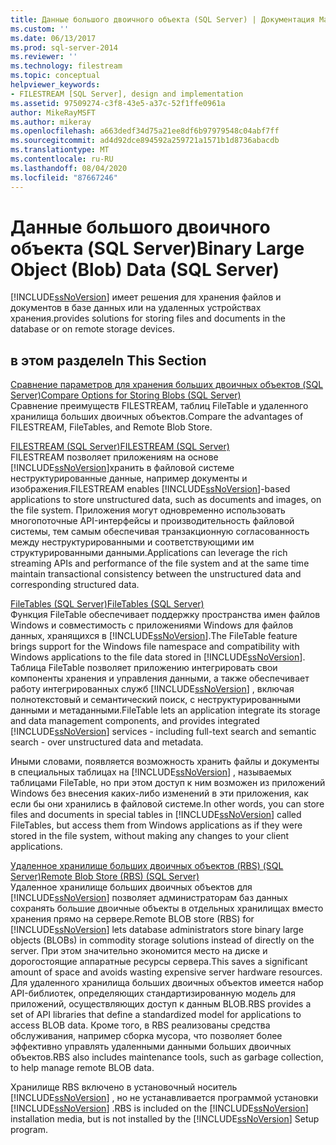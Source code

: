 ```yaml
---
title: Данные большого двоичного объекта (SQL Server) | Документация Майкрософт
ms.custom: ''
ms.date: 06/13/2017
ms.prod: sql-server-2014
ms.reviewer: ''
ms.technology: filestream
ms.topic: conceptual
helpviewer_keywords:
- FILESTREAM [SQL Server], design and implementation
ms.assetid: 97509274-c3f8-43e5-a37c-52f1ffe0961a
author: MikeRayMSFT
ms.author: mikeray
ms.openlocfilehash: a663dedf34d75a21ee8df6b97979548c04abf7ff
ms.sourcegitcommit: ad4d92dce894592a259721a1571b1d8736abacdb
ms.translationtype: MT
ms.contentlocale: ru-RU
ms.lasthandoff: 08/04/2020
ms.locfileid: "87667246"
---
```

# <a name="binary-large-object-blob-data-sql-server"></a><span data-ttu-id="47343-102">Данные большого двоичного объекта (SQL Server)</span><span class="sxs-lookup"><span data-stu-id="47343-102">Binary Large Object (Blob) Data (SQL Server)</span></span>
  [!INCLUDE[ssNoVersion](../../includes/ssnoversion-md.md)] <span data-ttu-id="47343-103">имеет решения для хранения файлов и документов в базе данных или на удаленных устройствах хранения.</span><span class="sxs-lookup"><span data-stu-id="47343-103">provides solutions for storing files and documents in the database or on remote storage devices.</span></span>  
  
##  <a name="in-this-section"></a><a name="section"></a> <span data-ttu-id="47343-104">в этом разделе</span><span class="sxs-lookup"><span data-stu-id="47343-104">In This Section</span></span>  
 [<span data-ttu-id="47343-105">Сравнение параметров для хранения больших двоичных объектов (SQL Server)</span><span class="sxs-lookup"><span data-stu-id="47343-105">Compare Options for Storing Blobs &#40;SQL Server&#41;</span></span>](compare-options-for-storing-blobs-sql-server.md)  
 <span data-ttu-id="47343-106">Сравнение преимуществ FILESTREAM, таблиц FileTable и удаленного хранилища больших двоичных объектов.</span><span class="sxs-lookup"><span data-stu-id="47343-106">Compare the advantages of FILESTREAM, FileTables, and Remote Blob Store.</span></span>  
  
 [<span data-ttu-id="47343-107">FILESTREAM (SQL Server)</span><span class="sxs-lookup"><span data-stu-id="47343-107">FILESTREAM &#40;SQL Server&#41;</span></span>](filestream-sql-server.md)  
 <span data-ttu-id="47343-108">FILESTREAM позволяет приложениям на основе [!INCLUDE[ssNoVersion](../../includes/ssnoversion-md.md)]хранить в файловой системе неструктурированные данные, например документы и изображения.</span><span class="sxs-lookup"><span data-stu-id="47343-108">FILESTREAM enables [!INCLUDE[ssNoVersion](../../includes/ssnoversion-md.md)]-based applications to store unstructured data, such as documents and images, on the file system.</span></span> <span data-ttu-id="47343-109">Приложения могут одновременно использовать многопоточные API-интерфейсы и производительность файловой системы, тем самым обеспечивая транзакционную согласованность между неструктурированными и соответствующими им структурированными данными.</span><span class="sxs-lookup"><span data-stu-id="47343-109">Applications can leverage the rich streaming APIs and performance of the file system and at the same time maintain transactional consistency between the unstructured data and corresponding structured data.</span></span>  
  
 [<span data-ttu-id="47343-110">FileTables (SQL Server)</span><span class="sxs-lookup"><span data-stu-id="47343-110">FileTables &#40;SQL Server&#41;</span></span>](filetables-sql-server.md)  
 <span data-ttu-id="47343-111">Функция FileTable обеспечивает поддержку пространства имен файлов Windows и совместимость с приложениями Windows для файлов данных, хранящихся в [!INCLUDE[ssNoVersion](../../includes/ssnoversion-md.md)].</span><span class="sxs-lookup"><span data-stu-id="47343-111">The FileTable feature brings support for the Windows file namespace and compatibility with Windows applications to the file data stored in [!INCLUDE[ssNoVersion](../../includes/ssnoversion-md.md)].</span></span> <span data-ttu-id="47343-112">Таблица FileTable позволяет приложению интегрировать свои компоненты хранения и управления данными, а также обеспечивает работу интегрированных служб [!INCLUDE[ssNoVersion](../../includes/ssnoversion-md.md)] , включая полнотекстовый и семантический поиск, с неструктурированными данными и метаданными.</span><span class="sxs-lookup"><span data-stu-id="47343-112">FileTable lets an application integrate its storage and data management components, and provides integrated [!INCLUDE[ssNoVersion](../../includes/ssnoversion-md.md)] services - including full-text search and semantic search - over unstructured data and metadata.</span></span>  
  
 <span data-ttu-id="47343-113">Иными словами, появляется возможность хранить файлы и документы в специальных таблицах на [!INCLUDE[ssNoVersion](../../includes/ssnoversion-md.md)] , называемых таблицами FileTable, но при этом доступ к ним возможен из приложений Windows без внесения каких-либо изменений в эти приложения, как если бы они хранились в файловой системе.</span><span class="sxs-lookup"><span data-stu-id="47343-113">In other words, you can store files and documents in special tables in [!INCLUDE[ssNoVersion](../../includes/ssnoversion-md.md)] called FileTables, but access them from Windows applications as if they were stored in the file system, without making any changes to your client applications.</span></span>  
  
 [<span data-ttu-id="47343-114">Удаленное хранилище больших двоичных объектов (RBS) (SQL Server)</span><span class="sxs-lookup"><span data-stu-id="47343-114">Remote Blob Store &#40;RBS&#41; &#40;SQL Server&#41;</span></span>](remote-blob-store-rbs-sql-server.md)  
 <span data-ttu-id="47343-115">Удаленное хранилище больших двоичных объектов для [!INCLUDE[ssNoVersion](../../includes/ssnoversion-md.md)] позволяет администраторам баз данных сохранять большие двоичные объекты в отдельных хранилищах вместо хранения прямо на сервере.</span><span class="sxs-lookup"><span data-stu-id="47343-115">Remote BLOB store (RBS) for [!INCLUDE[ssNoVersion](../../includes/ssnoversion-md.md)] lets database administrators store binary large objects (BLOBs) in commodity storage solutions instead of directly on the server.</span></span> <span data-ttu-id="47343-116">При этом значительно экономится место на диске и дорогостоящие аппаратные ресурсы сервера.</span><span class="sxs-lookup"><span data-stu-id="47343-116">This saves a significant amount of space and avoids wasting expensive server hardware resources.</span></span> <span data-ttu-id="47343-117">Для удаленного хранилища больших двоичных объектов имеется набор API-библиотек, определяющих стандартизированную модель для приложений, осуществляющих доступ к данным BLOB.</span><span class="sxs-lookup"><span data-stu-id="47343-117">RBS provides a set of API libraries that define a standardized model for applications to access BLOB data.</span></span> <span data-ttu-id="47343-118">Кроме того, в RBS реализованы средства обслуживания, например сборка мусора, что позволяет более эффективно управлять удаленными данными больших двоичных объектов.</span><span class="sxs-lookup"><span data-stu-id="47343-118">RBS also includes maintenance tools, such as garbage collection, to help manage remote BLOB data.</span></span>  
  
 <span data-ttu-id="47343-119">Хранилище RBS включено в установочный носитель [!INCLUDE[ssNoVersion](../../includes/ssnoversion-md.md)] , но не устанавливается программой установки [!INCLUDE[ssNoVersion](../../includes/ssnoversion-md.md)] .</span><span class="sxs-lookup"><span data-stu-id="47343-119">RBS is included on the [!INCLUDE[ssNoVersion](../../includes/ssnoversion-md.md)] installation media, but is not installed by the [!INCLUDE[ssNoVersion](../../includes/ssnoversion-md.md)] Setup program.</span></span>  
  
  
